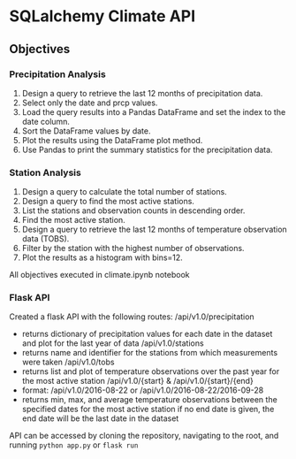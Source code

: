 # SQLalchemy Climate API #

## Objectives ##

### Precipitation Analysis ###

1. Design a query to retrieve the last 12 months of precipitation data.
2. Select only the date and prcp values.
3. Load the query results into a Pandas DataFrame and set the index to the date column.
4. Sort the DataFrame values by date.
5. Plot the results using the DataFrame plot method.
6. Use Pandas to print the summary statistics for the precipitation data.

### Station Analysis ###

1. Design a query to calculate the total number of stations.
2. Design a query to find the most active stations.
3. List the stations and observation counts in descending order.
4. Find the most active station.
5. Design a query to retrieve the last 12 months of temperature observation data (TOBS).
6. Filter by the station with the highest number of observations.
7. Plot the results as a histogram with bins=12.

All objectives executed in climate.ipynb notebook

### Flask API ###

Created a flask API with the following routes:
/api/v1.0/precipitation
- returns dictionary of precipitation values for each date in the dataset and plot for the last year of data
/api/v1.0/stations
- returns name and identifier for the stations from which measurements were taken
/api/v1.0/tobs
- returns list and plot of temperature observations over the past year for the most active station
/api/v1.0/{start} & /api/v1.0/{start}/{end}
- format: /api/v1.0/2016-08-22 or /api/v1.0/2016-08-22/2016-09-28
- returns min, max, and average temperature observations between the specified dates for the most active station
if no end date is given, the end date will be the last date in the dataset

API can be accessed by cloning the repository, navigating to the root, and running `python app.py` or `flask run` 

